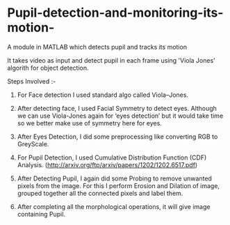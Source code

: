 # Pupil-detection-and-monitoring-its-motion-
A module in MATLAB which detects pupil and tracks its motion

It takes video as input and detect pupil in each frame using 'Viola Jones' algorith for object detection.


Steps Involved :-
1) For Face detection I used standard algo called Viola–Jones. 

2) After detecting face, I used Facial Symmetry to detect eyes. Although we can use Viola-Jones again for ‘eyes detection’ but it would take time so we better make use of symmetry here for eyes.

3) After Eyes Detection, I did some preprocessing like converting RGB to GreyScale.
 
4) For Pupil Detection, I used Cumulative Distribution Function (CDF) Analysis.
 (http://arxiv.org/ftp/arxiv/papers/1202/1202.6517.pdf) 

5) After Detecting Pupil, I again did some Probing to remove unwanted pixels from the image. For this I perform Erosion and Dilation of image, grouped together all the connected pixels and label them.

6) After completing all the morphological operations, it will give image containing Pupil.


